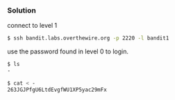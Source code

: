 ### Solution

connect to level 1
```bash
$ ssh bandit.labs.overthewire.org -p 2220 -l bandit1
```
use the password found in level 0 to login.

```bash
$ ls
-
```
```bash
$ cat < -
263JGJPfgU6LtdEvgfWU1XP5yac29mFx
```
